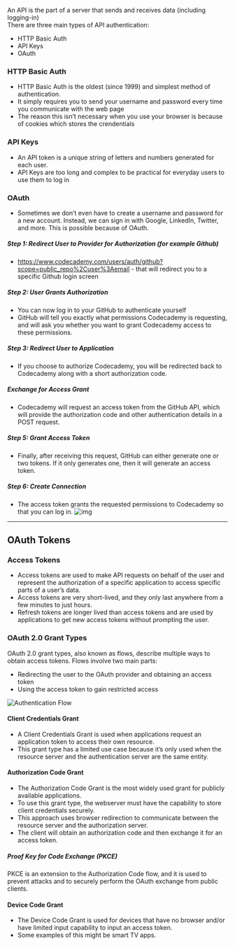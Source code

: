 An API is the part of a server that sends and receives data (including logging-in) <br>
There are three main types of API authentication:
- HTTP Basic Auth
- API Keys
- OAuth

### HTTP Basic Auth
- HTTP Basic Auth is the oldest (since 1999) and simplest method of authentication.
- It simply requires you to send your username and password every time you communicate with the web page
- The reason this isn’t necessary when you use your browser is because of cookies which stores the crendentials

### API Keys
- An API token is a unique string of letters and numbers generated for each user.
- API Keys are too long and complex to be practical for everyday users to use them to log in

### OAuth
- Sometimes we don’t even have to create a username and password for a new account. Instead, we can sign in with Google, LinkedIn, Twitter, and more. This is possible because of OAuth.

##### Step 1: Redirect User to Provider for Authorization (for example Github)
  - https://www.codecademy.com/users/auth/github?scope=public_repo%2Cuser%3Aemail - that will redirect you to a specific Github login screen
##### Step 2: User Grants Authorization
  - You can now log in to your GitHub to authenticate yourself
  - GitHub will tell you exactly what permissions Codecademy is requesting, and will ask you whether you want to grant Codecademy access to these permissions.
##### Step 3: Redirect User to Application
  - If you choose to authorize Codecademy, you will be redirected back to Codecademy along with a short authorization code.
##### Exchange for Access Grant
  - Codecademy will request an access token from the GitHub API, which will provide the authorization code and other authentication details in a POST request.
##### Step 5: Grant Access Token
  - Finally, after receiving this request, GitHub can either generate one or two tokens. If it only generates one, then it will generate an access token.
##### Step 6: Create Connection
  - The access token grants the requested permissions to Codecademy so that you can log in.
![img](https://static-assets.codecademy.com/Courses/introduction-to-cybersecurity/authentication-authorization/Cybersecurity_OAuth_v2-05.svg)

---
## OAuth Tokens
### Access Tokens
- Access tokens are used to make API requests on behalf of the user and represent the authorization of a specific application to access specific parts of a user’s data.
- Access tokens are very short-lived, and they only last anywhere from a few minutes to just hours.
- Refresh tokens are longer lived than access tokens and are used by applications to get new access tokens without prompting the user.

### OAuth 2.0 Grant Types
OAuth 2.0 grant types, also known as flows, describe multiple ways to obtain access tokens. Flows involve two main parts:
- Redirecting the user to the OAuth provider and obtaining an access token
- Using the access token to gain restricted access


![Authentication Flow](https://static-assets.codecademy.com/content/paths/web-security/oauth2/grant-types-bgfill-v3.svg)
#### Client Credentials Grant
- A Client Credentials Grant is used when applications request an application token to access their own resource.
- This grant type has a limited use case because it’s only used when the resource server and the authentication server are the same entity.

#### Authorization Code Grant
- The Authorization Code Grant is the most widely used grant for publicly available applications.
- To use this grant type, the webserver must have the capability to store client credentials securely.
- This approach uses browser redirection to communicate between the resource server and the authorization server.
-  The client will obtain an authorization code and then exchange it for an access token.

##### Proof Key for Code Exchange (PKCE)
PKCE is an extension to the Authorization Code flow, and it is used to prevent attacks and to securely perform the OAuth exchange from public clients.

#### Device Code Grant
- The Device Code Grant is used for devices that have no browser and/or have limited input capability to input an access token.
- Some examples of this might be smart TV apps.
